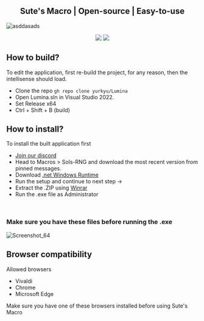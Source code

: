 <h2 align="center">Sute's Macro | Open-source | Easy-to-use</h1>

![asddasads](https://github.com/yurkyu/Lumina/assets/80363046/86598f81-0383-49c4-8503-ab1698ebeca5)


<p align="center">
<img src="https://dcbadge.vercel.app/api/shield/960948053152501830">
<a href="https://discord.gg/VsRMhhYYQC">
<img src="https://dcbadge.vercel.app/api/server/VsRMhhYYQC">
</a>
</p>

## How to build? <br>
To edit the application, first re-build the project, for any reason, then the intellisense should load.<br>
- Clone the repo `gh repo clone yurkyu/Lumina`<br>
- Open Lumina.sln in Visual Studio 2022.<br>
- Set Release x64<br>
- Ctrl + Shift + B (build)<br>


## How to install? <br>
To install the built application first<br>
- [Join our discord](https://discord.gg/VsRMhhYYQC)<br>
- Head to Macros > Sols-RNG and download the most recent version from pinned messages.<br>
- Download [.net Windows Runtime](https://download.visualstudio.microsoft.com/download/pr/b280d97f-25a9-4ab7-8a12-8291aa3af117/a37ed0e68f51fcd973e9f6cb4f40b1a7/windowsdesktop-runtime-8.0.0-win-x64.exe)
- Run the setup and continue to next step ->
- Extract the .ZIP using [Winrar](https://www.win-rar.com/start.html?&L=0)<br>
- Run the .exe file as Administrator<br>
<br>

### Make sure you have these files before running the .exe <br>
![Screenshot_64](https://github.com/yurkyu/Lumina/assets/80363046/32f27ebf-3ae6-49ab-b637-0542f3253bc3)



## Browser compatibility <br>

Allowed browsers
- Vivaldi
- Chrome
- Microsoft Edge

Make sure you have one of these browsers installed before using Sute's Macro
